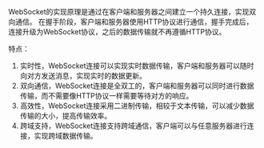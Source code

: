 WebSocket的实现原理是通过在客户端和服务器之间建立一个持久连接，实现双向通信。
在握手阶段，客户端和服务器使用HTTP协议进行通信，握手完成后，
连接升级为WebSocket协议，之后的数据传输就不再遵循HTTP协议。

特点：
1.  实时性，WebSocket连接可以实现实时数据传输，客户端和服务器可以随时向对方发送消息，实现实时的数据更新。
2.  双向通信，WebSocket连接是全双工的，客户端和服务器可以同时进行数据传输，而不需要像HTTP协议一样需要等待对方的响应。
3.  高效性，WebSocket连接采用二进制传输，相较于文本传输，可以减少数据传输的大小，提高传输效率。
4.  跨域支持，WebSocket连接支持跨域通信，客户端可以与任意服务器进行连接，实现跨域数据传输。